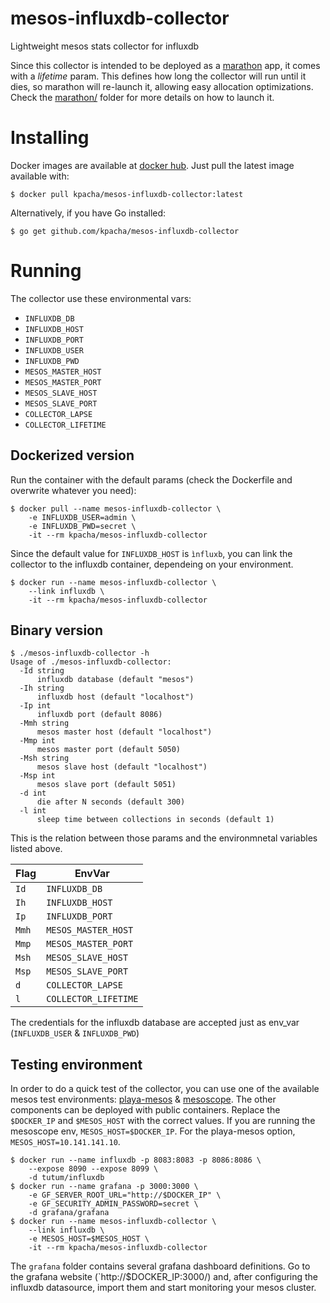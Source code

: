 mesos-influxdb-collector
=====

Lightweight mesos stats collector for influxdb

Since this collector is intended to be deployed as a [marathon](https://mesosphere.github.io/marathon) app, it comes with a *lifetime* param. This defines how long the collector will run until it dies, so marathon will re-launch it, allowing easy allocation optimizations. Check the [marathon/](https://github.com/kpacha/mesos-influxdb-collector/tree/master/marathon) folder for more details on how to launch it.

# Installing

Docker images are available at [docker hub](https://hub.docker.com/r/kpacha/mesos-influxdb-collector). Just pull the latest image available with:

```
$ docker pull kpacha/mesos-influxdb-collector:latest
```

Alternatively, if you have Go installed:

```
$ go get github.com/kpacha/mesos-influxdb-collector
```

# Running

The collector use these environmental vars:

+ `INFLUXDB_DB`
+ `INFLUXDB_HOST`
+ `INFLUXDB_PORT`
+ `INFLUXDB_USER`
+ `INFLUXDB_PWD`
+ `MESOS_MASTER_HOST`
+ `MESOS_MASTER_PORT`
+ `MESOS_SLAVE_HOST`
+ `MESOS_SLAVE_PORT`
+ `COLLECTOR_LAPSE`
+ `COLLECTOR_LIFETIME`

## Dockerized version

Run the container with the default params (check the Dockerfile and overwrite whatever you need):

```
$ docker pull --name mesos-influxdb-collector \
    -e INFLUXDB_USER=admin \
    -e INFLUXDB_PWD=secret \
    -it --rm kpacha/mesos-influxdb-collector
```

Since the default value for `INFLUXDB_HOST` is `ìnfluxb`, you can link the collector to the influxdb container, dependeing on your environment.

```
$ docker run --name mesos-influxdb-collector \
    --link influxdb \
    -it --rm kpacha/mesos-influxdb-collector
```

## Binary version

```
$ ./mesos-influxdb-collector -h
Usage of ./mesos-influxdb-collector:
  -Id string
      influxdb database (default "mesos")
  -Ih string
      influxdb host (default "localhost")
  -Ip int
      influxdb port (default 8086)
  -Mmh string
      mesos master host (default "localhost")
  -Mmp int
      mesos master port (default 5050)
  -Msh string
      mesos slave host (default "localhost")
  -Msp int
      mesos slave port (default 5051)
  -d int
      die after N seconds (default 300)
  -l int
      sleep time between collections in seconds (default 1)
```

This is the relation between those params and the environmnetal variables listed above.

Flag  | EnvVar
----  | ------
`Id`  | `INFLUXDB_DB`
`Ih`  | `INFLUXDB_HOST`
`Ip`  | `INFLUXDB_PORT`
`Mmh` | `MESOS_MASTER_HOST`
`Mmp` | `MESOS_MASTER_PORT`
`Msh` | `MESOS_SLAVE_HOST`
`Msp` | `MESOS_SLAVE_PORT`
`d`   | `COLLECTOR_LAPSE`
`l`   | `COLLECTOR_LIFETIME`

The credentials for the influxdb database are accepted just as env_var (`INFLUXDB_USER` & `INFLUXDB_PWD`)

## Testing environment

In order to do a quick test of the collector, you can use one of the available mesos test environments: [playa-mesos](https://github.com/mesosphere/playa-mesos) & [mesoscope](https://github.com/schibsted/mesoscope). The other components can be deployed with public containers. Replace the `$DOCKER_IP` and `$MESOS_HOST` with the correct values. If you are running the mesoscope env, `MESOS_HOST=$DOCKER_IP`. For the playa-mesos option, `MESOS_HOST=10.141.141.10`.

```
$ docker run --name influxdb -p 8083:8083 -p 8086:8086 \
    --expose 8090 --expose 8099 \
    -d tutum/influxdb
$ docker run --name grafana -p 3000:3000 \
    -e GF_SERVER_ROOT_URL="http://$DOCKER_IP" \
    -e GF_SECURITY_ADMIN_PASSWORD=secret \
    -d grafana/grafana
$ docker run --name mesos-influxdb-collector \
    --link influxdb \
    -e MESOS_HOST=$MESOS_HOST \
    -it --rm kpacha/mesos-influxdb-collector
```

The `grafana` folder contains several grafana dashboard definitions. Go to the grafana website (`http://$DOCKER_IP:3000/) and, after configuring the influxdb datasource, import them and start monitoring your mesos cluster.
